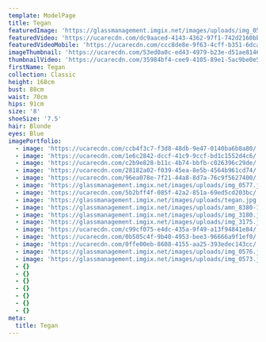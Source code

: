 ```yaml
---
template: ModelPage
title: Tegan
featuredImage: 'https://glassmanagement.imgix.net/images/uploads/img_0580.jpg'
featuredVideo: 'https://ucarecdn.com/dc9aaced-4143-4362-97f1-742d2160bb01/'
featuredVideoMobile: 'https://ucarecdn.com/ccc8de8e-9f63-4cff-b351-6dca75e994cc/'
imageThumbnail: 'https://ucarecdn.com/53ed0a0c-ed43-4979-b23e-d51ae8146daf/'
thumbnailVideo: 'https://ucarecdn.com/35984bf4-cee9-4105-89e1-5ac9be0e58ba/'
firstName: Tegan
collection: Classic
height: 168cm
bust: 88cm
waist: 70cm
hips: 91cm
size: '8'
shoeSize: '7.5'
hair: Blonde
eyes: Blue
imagePortfolio:
  - image: 'https://ucarecdn.com/ccb4f3c7-f3d8-48db-9e47-0140ba6b8a80/'
  - image: 'https://ucarecdn.com/1e6c2842-dccf-41c9-9ccf-bd1c1552d4c6/'
  - image: 'https://ucarecdn.com/c2b9e828-b11c-4b74-bbfb-c026396c29de/'
  - image: 'https://ucarecdn.com/28182a02-f039-45ea-8e5b-4564b961cd74/'
  - image: 'https://ucarecdn.com/96ea078e-7f21-44a8-8d7a-76c9f5627400/'
  - image: 'https://glassmanagement.imgix.net/images/uploads/img_0577.jpg'
  - image: 'https://ucarecdn.com/5b2bff4f-085f-42a2-851a-69ed5cd203bc/'
  - image: 'https://glassmanagement.imgix.net/images/uploads/tegan.jpg'
  - image: 'https://glassmanagement.imgix.net/images/uploads/amn_8380-1-_preview.jpg'
  - image: 'https://glassmanagement.imgix.net/images/uploads/img_3180.jpg'
  - image: 'https://glassmanagement.imgix.net/images/uploads/img_3175.jpg'
  - image: 'https://ucarecdn.com/c99cf075-e4dc-435a-9f49-a13f94841e84/'
  - image: 'https://ucarecdn.com/0b505c4f-9b40-4953-bee3-96666a9f1ef0/'
  - image: 'https://ucarecdn.com/0ffe00eb-8608-4155-aa25-393edec143cc/'
  - image: 'https://glassmanagement.imgix.net/images/uploads/img_0576.jpg'
  - image: 'https://glassmanagement.imgix.net/images/uploads/img_0573.jpg'
  - {}
  - {}
  - {}
  - {}
  - {}
  - {}
  - {}
meta:
  title: Tegan
---
```


